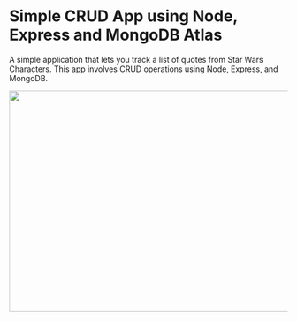 # Simple CRUD App using Node, Express and MongoDB Atlas


A simple application that lets you track a list of quotes from Star Wars Characters. This app involves CRUD operations using  Node, Express, and MongoDB.


<img src="https://user-images.githubusercontent.com/94247342/171970801-203f97b8-7c65-4f6a-a6f5-c7382051d512.png" width="600" height="400">

